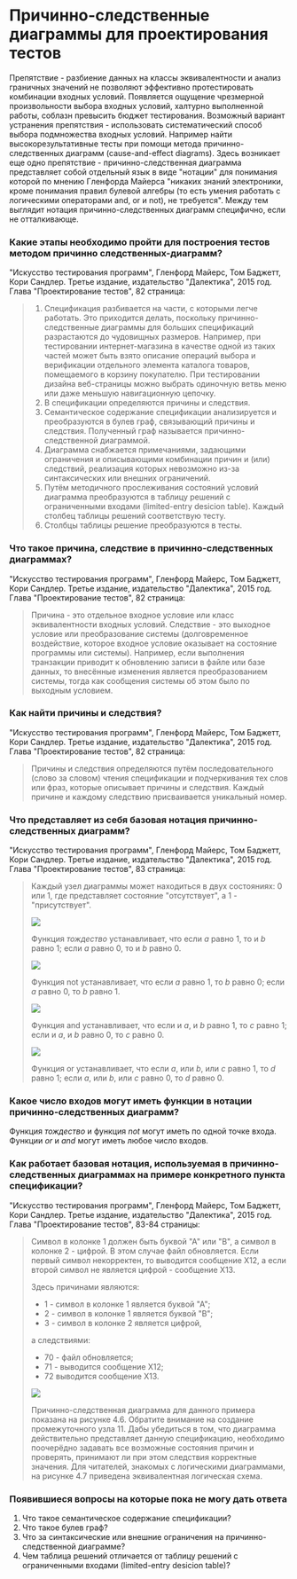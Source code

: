 # Причинно-следственные диаграммы для проектирования тестов

Препятствие - разбиение данных на классы эквивалентности и анализ граничных значений не позволяют эффективно протестировать комбинации входных условий. Появляется ощущение чрезмерной произвольности выбора входных условий, халтурно выполненной работы, соблазн превысить бюджет тестирования. Возможный вариант устранения препятствия - использовать систематический способ выбора подмножества входных условий. Например найти высокорезультативные тесты при помощи метода причинно-следственных диаграмм (cause-and-effect diagrams). Здесь возникает еще одно препятствие - причинно-следственная диаграмма представляет собой отдельный язык в виде "нотации" для понимания которой по мнению Гленфорда Майерса "никаких знаний электроники, кроме понимания правил булевой алгебры (то есть умения работать с логическими операторами and, or и not), не требуется". Между тем выглядит нотация причинно-следственных диаграмм специфично, если не отталкивающе. 

### Какие этапы необходимо пройти для построения тестов методом причинно следственных-диаграмм?

"Искусство тестирования программ", Гленфорд Майерс, Том Баджетт, Кори Сандлер. Третье издание, издательство "Далектика", 2015 год. Глава "Проектирование тестов", 82 страница:

> 1. Спецификация разбивается на части, с которыми легче работать. Это приходится делать, поскольку причинно-следственные диаграммы для больших спецификаций разрастаются до чудовищных размеров. Например, при тестировании интернет-магазина в качестве одной из таких частей может быть взято описание операций выбора и верификации отдельного элемента каталога товаров, помещаемого в корзину покупателю. При тестировании дизайна веб-страницы можно выбрать одиночную ветвь меню или даже меньшую навигационную цепочку.
> 2. В спецификации определяются причины и следствия.
> 3. Семантическое содержание спецификации анализируется и преобразуются в булев граф, связывающий причины и следствия. Полученный граф называется причинно-следственной диаграммой.
> 4. Диаграмма снабжается примечаниями, задающими ограничения и описывающими комбинации причин и (или) следствий, реализация которых невозможно из-за синтаксических или внешних ограничений.
> 5. Путём методичного прослеживания состояний условий диаграмма преобразуются в таблицу решений с ограниченными входами (limited-entry desicion table). Каждый столбец таблицы решений соответствую тесту.
> 6. Столбцы таблицы решение преобразуются в тесты.

### Что такое причина, следствие в причинно-следственных диаграммах?

"Искусство тестирования программ", Гленфорд Майерс, Том Баджетт, Кори Сандлер. Третье издание, издательство "Далектика", 2015 год. Глава "Проектирование тестов", 82 страница:

> Причина - это отдельное входное условие или класс эквивалентности входных условий. Следствие - это выходное условие или преобразование системы (долговременное воздействие, которое входное условие оказывает на состояние программы или системы). Например, если выполнения транзакции приводит к обновлению записи в файле или базе данных, то внесённые изменения является преобразованием системы, тогда как сообщения системы об этом было по выходным условием.

### Как найти причины и следствия?

"Искусство тестирования программ", Гленфорд Майерс, Том Баджетт, Кори Сандлер. Третье издание, издательство "Далектика", 2015 год. Глава "Проектирование тестов", 82 страница:

> Причины и следствия определяются путём последовательного (слово за словом) чтения спецификации и подчеркивания тех слов или фраз, которые описывает причины и следствия. Каждый причине и каждому следствию присваивается уникальный номер.

### Что представляет из себя базовая нотация причинно-следственных диаграмм?

"Искусство тестирования программ", Гленфорд Майерс, Том Баджетт, Кори Сандлер. Третье издание, издательство "Далектика", 2015 год. Глава "Проектирование тестов", 83 страница:

> Каждый узел диаграммы может находиться в двух состояниях: 0 или 1, где представляет состояние "отсутствует", а 1 - "присутствует".
>
> ![](https://lh3.googleusercontent.com/SoYJ8GHvssiFvC36hM8CMXOi8giyuwklNwVdQJoP-Qh79RA_wiRsktghPeK9AihzcyTU3kDY3gqJ7xMvkWMD5kjAVOqx47uLDSNNXZo4fzvPQdZyIYUEErxl5rXXlgXwsNPLXtq_xRvi0pcyWJXP8OeZyahiAf2gYRTsjodAQzikMD9hgr7KW_8UyKUneQBSqtHvncWu0-BNLqJh7q3JJDvI-KAqdpRgeewgwIkO_-GVDPMZ3RiVPPjz-asrRCTyMpl1-_NCGR9fEyslubm0-vxcrRue5tmzS_oRn-eYSm1FtKj_y0PBej1nnf1x7Bw5CcQJ0lTk7KVfg6_FDvINGi25c7OnoGrCl8ESS4I4vA-lr7dVzjATe1mG439549HnoRf1YH4QGh5qfkU81C3p0DFIO-3Fcll-aTxYDU76JeSrve4Zk4q04M9f8HPZwZDg-bnzBaitQBV9CWANo41ZwOODEzC0IizNLUQqlXCHbsZieAGKb3dhFrkCYNwLn_REPOoaeqa0jJlzTHw25fvsqkJqEMiS_RuhwIcw9HkhppT12PQuE2AipL6VPW3EaAsPLo1nkci9_KWLMWxxNemVpOpPZhzm0cPkTAJuRVjvoaUpXITzMHKCHHxKQjzbET2yiQ6bZ3IuRLdbvz0mhAX6CS12AF_bhFHcwucgOYWv92ZWI3I9wBL-ZBP4x66tOAKIpTYTWjHKTrQd6Lt3B39kb6G9=w719-h179-no)
>
> Функция *тождество* устанавливает, что если *a* равно 1, то и *b* равно 1; если *a* равно 0, то и *b* равно 0.
>
> ![](https://lh3.googleusercontent.com/R9SsOILn4I9V6G9f-_xA8YLGHTy4VtQaJR316uBK3nv-lWhbVXYC1h8zE8u5gtREF1laC24SX94pN1IoeSjfsO-i7j9sVYFcoZH74xk6gMH-Fcu1dUP7SC7QFhZgTyJVcgV7peaRmPo9nj_Zm3RU6ZBWbKLXGoL5AZxoBqxjkMMNv7g-V1cU5yeWbSRh_NQm6dsfASx_tyOFadgwo8H4XEVvNdJPivwfg5tuu7quHq2CtTgo7Miin7VjwwBDhvXjH54YKy6039pHycNxFZO2fgU4HJSZ6OmNQNEOcc4TGO_Xkgvdn3pAV5rcIyIRtFtGSnXxxrbrFSdU_6TiTlRCXgrF8nJUXxdYiaabCobUtBleTG881Kg710FmPgOmvkZXqf9lz-JJ-3w4F6RrMjbhrhFZcg5a7Kgzx-s0-uCy8Flvz2_VYB3mdbCHZI9zl4tvUfpjWvuefkflwk19Uuf5HrgVxN4FYwA9dF-yxaH4IgO5x6Xa41TkrcKT6IUSoEXJDU5FUXTEjmf5CBpgHaBkJfBCwDCHshkSDoFE36eOcQKYHmecIP_mFsMu-yRIDhNer9uQuhGbF4uejZ3WJkoKoyWZcHYO_lssaMp05UXfnrXgG7M1ghoJljuKpkVQPk9C8iYA-L8VnernPSGhnWsHu5MjORWqIu-5dw_Ksa9y9vfr9V1wfUZFfN4uv0C_oJHv8pML_Ptuu-dGjCKp-GkaLKqf=w630-h184-no)
>
> Функция not устанавливает, что если *a* равно 1, то *b* равно 0; если *a* равно 0, то *b* равно 1.
>
> ![](https://lh3.googleusercontent.com/zanrSb8_KQFER_VyVFtEu2FplpEpv6JgJlukZLHwziDCvUAKDwixSstlQEGzbdPY8DL9z5PcjQ6oSa5x9tVWek3Szo-LkWgLmJmdBQoC7hbvtBwU_PJwUSv5ObuQqffQhKu9epYCRHoNyEgqzko-tJPKTYR5396fNlHs1y6vTS9Tgp1Xj-cPrIxAMmfZhPuyrZr5BckWPA1laZqrfJEBSWnMBxRCPSEun-vjXVNnZmvKZ3NbO9U9ly-IGkDqaIg81CaRiGbTHF7Lj28G7YV5lypUPl-ZTleTePO1lGif4MNz7qQBF3cpeWFZQgIbeSYOE36ZAawpPmmJdmVD9kvr2agO5tLla-tt7zBsov3URZ8DyCYgk0zH_5GgpMYcA8_9RccIuCuVy-FOCcaYn0vvKoF5lbQvrPadpi0FUjbHbXlHMcYkeEpkD9MkRGzOoTQXePaTzqU8KUJ7MA4IlfpJXuaNvUCY4EhjqEQW3LsLvBymjYFpMZT_moh788_1Zbk2cFfyRrQbTcB9HmzQ3jys_maUy_bZPqETWGzIfaCAzUjiRkuNLUN0nhQDe07sWhyms6FuZA20B1Pv0UHZDFuApzPWYVzYxGQGrcSkq_zTwSE1Lp-EYkG42jp1XknZWn5lmH4WNkKQJ-PP4PTJbK9juyVNlbJP9BUQnzBmTIZBg9lVAjzXUAuOP3FgvWqlRufgIldNogSUpjQVomO-4mHZl5PN=w444-h546-no)
>
> Функция and устанавливает, что если и *a*, и *b* равно 1, то *c* равно 1; если и *a*, и *b* равно 0, то *c* равно 0.
>
> ![](https://lh3.googleusercontent.com/Ilms_ZRoDg71uJWXYusuXA8CoFNhPzWhJ3DeI49oQcK9fULIwUksx3Pywy7PDIDwy0jEHku2cnjlgCHS-aa8yOWNsKf1B0MwWvsYJiV3lhEd3o7jUwKvViClJ0Qr77slHZhtWH6Cy5Dw00M5CqTiLQUYNvTEdy69RiqXmHJyDaKLxKaooz_Ydrzpe5ndaTYxvIuGA7lteeEHYaqcsP35Y7b5q8XhipOe-lzz1RniSWN99C0Jirm5bXky_T8CJkNvW5STeqGuiyEXoQ5hmuotlTsFlG1UatFFcTD861025BZ6wWXbwmTgkvWBMM7-Ynwi_EKLfbLCYlaETq97_V1wajyxduFb5ZvYB-M1Q70rc4BunZ8C-s7UKwuJXFeEjQl7qcZ3vNzXj6ANaroRE80OOnlFSrAfiKzP6wvgDlLm7jciio4_uVRPO8P51taqAQ2RLIanfpC0TpinsKbipT8yDdqni5mcgd8XPowGivaSlqSW533UTvEZ2Uni_YF0jxhPpUz4mA8Eb8tio5esrH45tkISWcTmeHaxPWDs0LrJcR5H-Xlq15g8nXn5cYTu1geutmtt1J4wCe91KB6FsYk8pJiWK22YdpGlIE13HqCcY_I89SHVQeZz9NsEgY-Ob-FWNPdcW_s1rQErZKlguJRCwaVZTZklsddKqASCSqexkB05Mg-Ikc0KlIHhPUpf4a3IUpY09mRWLFB62pVbKdoNzHvq=w418-h542-no)
>
> Функция or устанавливает, что если *a*, или *b*, или *c* равно 1, то *d* равно 1; если *a*, или *b*, или *c* равно 0, то *d* равно 0.

### Какое число входов могут иметь функции в нотации причинно-следственных диаграмм?

Функция *тождество* и функция *not* могут иметь по одной точке входа. Функции *or* и *and* могут иметь любое число входов.

### Как работает базовая нотация, используемая в причинно-следственных диаграммах на примере конкретного пункта спецификации?

"Искусство тестирования программ", Гленфорд Майерс, Том Баджетт, Кори Сандлер. Третье издание, издательство "Далектика", 2015 год. Глава "Проектирование тестов", 83-84 страницы:

> Символ в колонке 1 должен быть буквой "А" или "В", а символ в колонке 2 - цифрой. В этом случае файл обновляется. Если первый символ некорректен, то выводится сообщение Х12, а если второй символ не является цифрой - сообщение Х13.
>
> Здесь причинами являются:
>
> - 1 - символ в колонке 1 является буквой "А";
> - 2 - символ в колонке 1 является буквой "В";
> - 3 - символ в колонке 2 является цифрой,
>
> а следствиями:
>
> - 70 - файл обновляется;
> - 71 - выводится сообщение Х12;
> - 72 выводится сообщение Х13.
>
> ![](https://lh3.googleusercontent.com/6Pt5qpdPgZApH5g2L3D48AmhgaJq8exj5Kz_ZHo0LUj__RZTlQQQhoBVJkfk8GQ4uDprfKUTqr9kQnRhkt-eT9yQgovPT0X5up18j9JPJubBFKfQ7nBqM48Nsug7NvQF1npdD9k2EFnsHlvDe83AskUkut11IMKl3DxPdv60lFjm7r7KiTh3f__rcyyrwOkqH21siUaj6xTUr_kGOjPXl54Z3rrbF9v7Gf2s8sIafH1nKNnpP0cnDF8DvuKNzVWIIw5R8y1R-makRlhE3PA9UtMFv_lJ9ylGazb8RQ--GO-tg2bmJSK5mp31VM8jpegrNgLguF8LzRBEqoTrQjUt0gA_srkzNNC_AXIOXYlmr2PZKW_kPxXVydC_hAxHh9XMloiPhNFQegK5r_sNaeWtlLNDqx9RFGz29PogRcmFZ0YKXBV1GcmyZUfz1elKZ7zYC6zLpIR9GP6yUvpDkIKPZF9EkciTv4y7FwiXH7d1zbAR_J7QADb_AvONY2-vibDZyB3vF4JZkvJ0MTFftULPZP9Sa7PPWP1NXpC-X7q_ZrmaVtlG6zS4YomLovtKCPPDx2OcKnEvcwmuom2YBDzpa_go413vmQknSmD2-PTZE8jzDVMi97cg-fuZhiC5VMbcgaaXlT_fM527wyj8g8LPiEwSL6KNRbiOVVsyptSVnP1tpDDvVpXCG44YmlAZFFRBuV0Xt1XZlzcSHkrDP86hYJ-Y=w718-h362-no)
>
> Причинно-следственная диаграмма для данного примера показана на рисунке 4.6. Обратите внимание на создание промежуточного узла 11. Дабы убедиться в том, что диаграмма действительно представляет данную спецификацию, необходимо поочерёдно задавать все возможные состояния причин и проверять, принимают ли при этом следствия корректные значения. Для читателей, знакомых с логическими диаграммами, на рисунке 4.7 приведена эквивалентная логическая схема.

### Появившиеся вопросы на которые пока не могу дать ответа

1. Что такое семантическое содержание спецификации?
2. Что такое булев граф?
3. Что за синтаксические или внешние ограничения на причинно-следственной диаграмме?
4. Чем таблица решений отличается от таблицу решений с ограниченными входами (limited-entry desicion table)?
